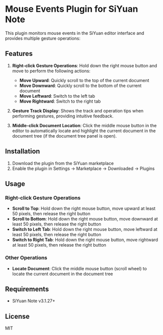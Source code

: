 # Mouse Events Plugin for SiYuan Note

This plugin monitors mouse events in the SiYuan editor interface and provides multiple gesture operations:

## Features

1. **Right-click Gesture Operations**: Hold down the right mouse button and move to perform the following actions:
   - **Move Upward**: Quickly scroll to the top of the current document
   - **Move Downward**: Quickly scroll to the bottom of the current document
   - **Move Leftward**: Switch to the left tab
   - **Move Rightward**: Switch to the right tab

2. **Gesture Track Display**: Shows the track and operation tips when performing gestures, providing intuitive feedback.

3. **Middle-click Document Location**: Click the middle mouse button in the editor to automatically locate and highlight the current document in the document tree (if the document tree panel is open).

## Installation

1. Download the plugin from the SiYuan marketplace
2. Enable the plugin in Settings -> Marketplace -> Downloaded -> Plugins

## Usage

### Right-click Gesture Operations
- **Scroll to Top**: Hold down the right mouse button, move upward at least 50 pixels, then release the right button
- **Scroll to Bottom**: Hold down the right mouse button, move downward at least 50 pixels, then release the right button
- **Switch to Left Tab**: Hold down the right mouse button, move leftward at least 50 pixels, then release the right button
- **Switch to Right Tab**: Hold down the right mouse button, move rightward at least 50 pixels, then release the right button

### Other Operations
- **Locate Document**: Click the middle mouse button (scroll wheel) to locate the current document in the document tree

## Requirements

- SiYuan Note v3.1.27+

## License

MIT